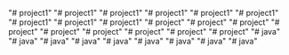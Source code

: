 "# project1" 
"# project1" 
"# project1" 
"# project1" 
"# project1" 
"# project1" 
"# project1" 
"# project1" 
"# project1" 
"# project" 
"# project" 
"# project" 
"# project" 
"# project" 
"# project" 
"# project" 
"# project" 
"# project" 
"# java" 
"# java" 
"# java" 
"# java" 
"# java" 
"# java" 
"# java" 
"# java" 
"# java" 
